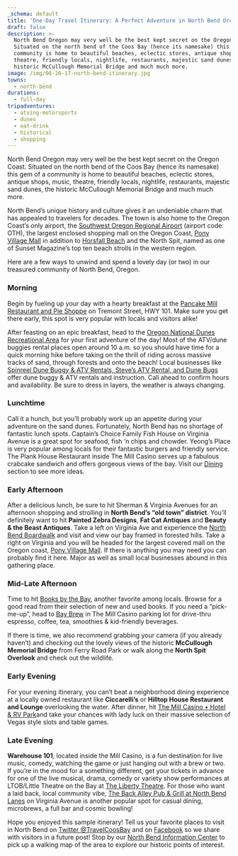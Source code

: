 ```yaml
---
_schema: default
title: 'One-Day Travel Itinerary: A Perfect Adventure in North Bend Oregon'
draft: false
description: >-
  North Bend Oregon may very well be the best kept secret on the Oregon Coast.
  Situated on the north bend of the Coos Bay (hence its namesake) this gem of a
  community is home to beautiful beaches, eclectic stores, antique shops, music,
  theatre, friendly locals, nightlife, restaurants, majestic sand dunes, the
  historic McCullough Memorial Bridge and much much more.
image: /img/08-20-17-north-bend-itinerary.jpg
towns:
  - north-bend
durations:
  - full-day
tripadventures:
  - atving-motorsports
  - dunes
  - eat-drink
  - historical
  - shopping
---
```

North Bend Oregon may very well be the best kept secret on the Oregon Coast. Situated on the north bend of the Coos Bay (hence its namesake) this gem of a community is home to beautiful beaches, eclectic stores, antique shops, music, theatre, friendly locals, nightlife, restaurants, majestic sand dunes, the historic McCullough Memorial Bridge and much much more.

North Bend’s unique history and culture gives it an undeniable charm that has appealed to travelers for decades. The town is also home to the Oregon Coast’s only airport, the <a href="https://cooscountyairportdistrict.com" target="_blank" rel="noopener">Southwest Oregon Regional Airport</a> (airport code: OTH), the largest enclosed shopping mall on the Oregon Coast, <a href="http://ponyvm.com" target="_blank" rel="noopener">Pony Village Mall</a> in addition to [Horsfall Beach](/undeveloped-beaches) and the North Spit, named as one of Sunset Magazine’s top ten beach strolls in the western region.

Here are a few ways to unwind and spend a lovely day (or two) in our treasured community of North Bend, Oregon.

### Morning

Begin by fueling up your day with a hearty breakfast at the <a href="http://www.pancakemill.com" target="_blank" rel="noopener">Pancake Mill Restaurant and Pie Shoppe</a> on Tremont Street, HWY 101. Make sure you get there early, this spot is very popular with locals and visitors alike!

After feasting on an epic breakfast, head to the <a href="https://www.stateparks.com/oregon_dunes.html" target="_blank" rel="noopener">Oregon National Dunes Recreational Area</a> for your first adventure of the day! Most of the ATV/dune buggies rental places open around 10 a.m. so you should have time for a quick morning hike before taking on the thrill of riding across massive tracks of sand, through forests and onto the beach! Local businesses like [Spinreel Dune Buggy & ATV Rentals, Steve’s ATV Rental, and Dune Bugs](/equipment-rent-and-buy/) offer dune buggy & ATV rentals and instruction. Call ahead to confirm hours and availability. Be sure to dress in layers, the weather is always changing.

### Lunchtime

Call it a hunch, but you’ll probably work up an appetite during your adventure on the sand dunes. Fortunately, North Bend has no shortage of fantastic lunch spots. Captain’s Choice Family Fish House on Virginia Avenue is a great spot for seafood, fish ‘n chips and chowder. Yeong’s Place is very popular among locals for their fantastic burgers and friendly service. The Plank House Restaurant inside The Mill Casino serves up a fabulous crabcake sandwich and offers gorgeous views of the bay. Visit our [Dining](/dining) section to see more ideas.

### Early Afternoon

After a delicious lunch, be sure to hit Sherman & Virginia Avenues for an afternoon shopping and strolling in **North Bend’s “old town” district**. You’ll definitely want to hit **Painted Zebra Designs**, **Fat Cat Antiques** and **Beauty & the Beast Antiques**. Take a left on Virginia Ave and experience the <a href="https://www.100steps.info/north-bend-boardwalk/" target="_blank" rel="noopener">North Bend Boardwalk</a> and visit and view our bay framed in forested hills. Take a right on Virginia and you will be headed for the largest covered mall on the Oregon coast, [Pony Village Mall](http://ponyvm.com). If there is anything you may need you can probably find it here. Major as well as small local businesses abound in this gathering place.

### Mid-Late Afternoon

Time to hit <a href="https://www.facebook.com/Books-By-The-Bay-232314893488700/" target="_blank" rel="noopener">Books by the Bay</a>, another favorite among locals. Browse for a good read from their selection of new and used books. If you need a “pick-me-up”, head to <a href="https://www.facebook.com/BayBrewCoffee/" target="_blank" rel="noopener">Bay Brew</a> in The Mill Casino parking lot for drive-thru espresso, coffee, tea, smoothies & kid-friendly beverages.

If there is time, we also recommend grabbing your camera (if you already haven’t) and checking out the lovely views of the historic **McCullough Memorial Bridge** from Ferry Road Park or walk along the **North Spit Overlook** and check out the wildlife.

### Early Evening

For your evening itinerary, you can’t beat a neighborhood dining experience at a locally owned restaurant like **Ciccarelli’s** or **Hilltop House Restaurant and Lounge** overlooking the water. After dinner, hit <a href="https://www.themillcasino.com" target="_blank" rel="noopener">The Mill Casino • Hotel &amp; RV Park</a>and take your chances with lady luck on their massive selection of Vegas style slots and table games.

### Late Evening

**Warehouse 101**, located inside the Mill Casino, is a fun destination for live music, comedy, watching the game or just hanging out with a brew or two. If you’re in the mood for a something different, get your tickets in advance for one of the live musical, drama, comedy or variety show performances at LTOB/Little Theatre on the Bay at <a href="http://thelibertytheatre.org" target="_blank" rel="noopener">The Liberty Theatre</a>. For those who want a&nbsp;laid back, local community vibe, <a href="http://northbendlanes.com" target="_blank" rel="noopener">The Back Alley Pub &amp; Grill at North Bend Lanes</a> on Virginia Avenue is another popular spot for casual dining, microbrews, a full bar and cosmic bowling!

Hope you enjoyed this sample itinerary! Tell us your favorite places to visit in North Bend on <a href="https://twitter.com/travelcoosbay" target="_blank" rel="noopener">Twitter @TravelCoosBay</a> and on <a href="https://www.facebook.com/OregonsAdventureCoast" target="_blank" rel="noopener">Facebook</a> so we share with visitors in a future post! Stop by our [North Bend Information Center](/contact) to pick up a walking map of the area to explore our historic points of interest.